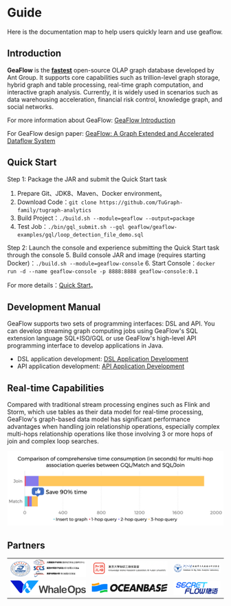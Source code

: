 # Guide
Here is the documentation map to help users quickly learn and use geaflow.

## Introduction
**GeaFlow** is the [**fastest**](https://ldbcouncil.org/benchmarks/snb-bi/) open-source OLAP graph database developed by Ant Group. It supports core capabilities such as trillion-level graph storage, hybrid graph and table processing, real-time graph computation, and interactive graph analysis. Currently, it is widely used in scenarios such as data warehousing acceleration, financial risk control, knowledge graph, and social networks.

For more information about GeaFlow: [GeaFlow Introduction](2.introduction.md)

For GeaFlow design paper: [GeaFlow: A Graph Extended and Accelerated Dataflow System](https://dl.acm.org/doi/abs/10.1145/3589771)

## Quick Start

Step 1: Package the JAR and submit the Quick Start task
1. Prepare Git、JDK8、Maven、Docker environment。
2. Download Code：`git clone https://github.com/TuGraph-family/tugraph-analytics`
3. Build Project：`./build.sh --module=geaflow --output=package`
4. Test Job：`./bin/gql_submit.sh --gql geaflow/geaflow-examples/gql/loop_detection_file_demo.sql`

Step 2: Launch the console and experience submitting the Quick Start task through the console
5. Build console JAR and image (requires starting Docker)：`./build.sh --module=geaflow-console`
6. Start Console：`docker run -d --name geaflow-console -p 8888:8888 geaflow-console:0.1`

For more details：[Quick Start](3.quick_start/1.quick_start.md)。

## Development Manual

GeaFlow supports two sets of programming interfaces: DSL and API. You can develop streaming graph computing jobs using GeaFlow's SQL extension language SQL+ISO/GQL or use GeaFlow's high-level API programming interface to develop applications in Java.
* DSL application development: [DSL Application Development](5.application-development/2.dsl/1.overview.md)
* API application development: [API Application Development](5.application-development/1.api/1.overview.md)

## Real-time Capabilities

Compared with traditional stream processing engines such as Flink and Storm, which use tables as their data model for real-time processing, GeaFlow's graph-based data model has significant performance advantages when handling join relationship operations, especially complex multi-hops relationship operations like those involving 3 or more hops of join and complex loop searches.

[![total_time](../../static/img/vs_join_total_time_en.jpg)](reference/vs_join.md)


## Partners
|                  |                  |                  |
|------------------|------------------|------------------|
| [![HUST](../../static/img/partners/hust.png)](https://github.com/CGCL-codes/YiTu) | [![FU](../../static/img/partners/fu.png)](http://kw.fudan.edu.cn/) | ![ZJU](../../static/img/partners/zju.png) |
| [![WhaleOps](../../static/img/partners/whaleops.png)](http://www.whaleops.com/) | [![OceanBase](../../static/img/partners/oceanbase.png)](https://github.com/oceanbase/oceanbase) | [![SecretFlow](../../static/img/partners/secretflow.png)](https://github.com/secretflow/secretflow) |

